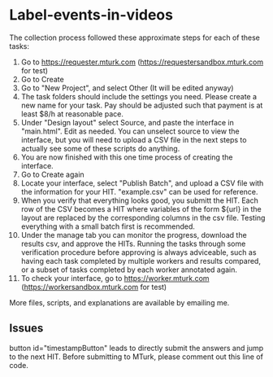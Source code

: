 # Label-events-in-videos

The collection process followed these approximate steps for each of these tasks:

1. Go to https://requester.mturk.com (https://requestersandbox.mturk.com for test)
2. Go to Create
3. Go to "New Project", and select Other (It will be edited anyway)
4. The task folders should include the settings you need. Please create a new name for your task. Pay should be adjusted such that payment is at least $8/h at reasonable pace.
5. Under "Design layout" select Source, and paste the interface in "main.html". Edit as needed. You can unselect source to view the interface, but you will need to upload a CSV file in the next steps to actually see some of these scripts do anything.
6. You are now finished with this one time process of creating the interface.
7. Go to Create again
8. Locate your interface, select "Publish Batch", and upload a CSV file with the information for your HIT. "example.csv" can be used for reference.
9. When you verify that everything looks good, you submitt the HIT. Each row of the CSV becomes a HIT where variables of the form ${url} in the layout are replaced by the corresponding columns in the csv file. Testing everything with a small batch first is recommended. 
10. Under the manage tab you can monitor the progress, download the results csv, and approve the HITs. Running the tasks through some verification procedure before approving is always adviceable, such as having each task completed by multiple workers and results compared, or a subset of tasks completed by each worker annotated again.
11. To check your interface, go to https://worker.mturk.com (https://workersandbox.mturk.com for test)

More files, scripts, and explanations are available by emailing me.

## Issues
button id="timestampButton" leads to directly submit the answers and jump to the next HIT. Before submitting to MTurk, please comment out this line of code.
